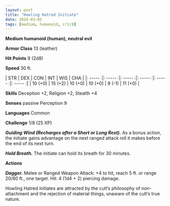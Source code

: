 ```yaml
---
layout: post
title: "Howling Hatred Initiate"
date: 2016-03-02
tags: [medium, humanoid, cr1/8]
---
```


**Medium humanoid (human), neutral evil**

**Armor Class** 13 (leather)

**Hit Points** 9 (2d8)

**Speed** 30 ft.

|   STR   |   DEX   |   CON   |   INT   |   WIS   |   CHA   |
|: ----- :|: ----- :|: ----- :|: ----- :|: ----- :|: ----- :|
| 10 (+0) | 15 (+2) | 10 (+0) | 10 (+0) | 9 (-1) | 11 (+0) |

**Skills** Deception +2, Religion +2, Stealth +4

**Senses** passive Perception 9

**Languages** Common

**Challenge** 1/8 (25 XP)

***Guiding Wind (Recharges after a Short or Long Rest).*** As a bonus action, the initiate gains advantage on the next ranged attack roll it makes before the end of its next turn.

***Hold Breath.*** The initiate can hold its breath for 30 minutes.

**Actions**

***Dagger.*** Melee or Ranged Weapon Attack: +4 to hit, reach 5 ft. or range 20/60 ft., one target. Hit: 4 (1d4 + 2) piercing damage.

Howling Hatred initiates are attracted by the cult’s philosophy of non-attachment and the rejection of material things, unaware of the cult’s true nature.
